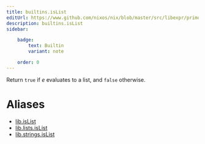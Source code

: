 ```yaml
---
title: builtins.isList
editUrl: https://www.github.com/nixos/nix/blob/master/src/libexpr/primops.cc
description: builtins.isList
sidebar:

    badge:
        text: Builtin
        variant: note

    order: 0
---
```


Return `true` if *e* evaluates to a list, and `false` otherwise.


# Aliases

- [lib.isList](./reference/lib/lib-isList)
- [lib.lists.isList](./reference/lib/lists/lib-lists-isList)
- [lib.strings.isList](./reference/lib/strings/lib-strings-isList)


